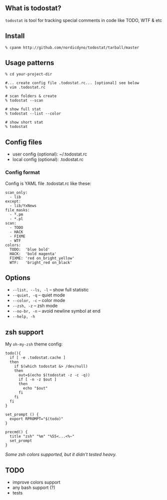 ##  What is todostat?

`todostat` is tool for tracking special comments in code like TODO, WTF & etc

## Install

    % cpanm http://github.com/nordicdyno/todostat/tarball/master

## Usage patterns

    % cd your-project-dir
    
    #... create config file .todostat.rc... [optional] see below
    % vim .todostat.rc
    
    # scan folders & create
    % todostat --scan
    
    # show full stat
    % todostat --list --color
    
    # show short stat
    % todostat

## Config files

* user config (optional):  ~/.todostat.rc
* local config (optional):  .todostat.rc

### Config format

Config is YAML file .todostat.rc like these:

    scan_only:
      - lib
    except:
      - lib/YxNews
    file_masks:
      - *.pm
      - *.pl
    scan:
      - TODO
      - HACK
      - FIXME
      - WTF
    colors:
      TODO:  'blue bold'
      HACK:  'bold magenta'
      FIXME: 'red on_bright_yellow'
      WTF:   'bright_red on_black'

## Options

* `--list, --ls, -l` – show full statistic
* `--quiet, -q` – quiet mode
* `--color, -c` – color mode
* `--zsh, -z` – zsh mode
* `--no-br, -n` – avoid newline symbol at end
* `--help, -h`

## zsh support

My `oh-my-zsh` theme config:

    todo(){
      if [ -e .todostat.cache ]
      then
        if $(which todostat &> /dev/null)
        then
          out=$(echo $(todostat -z -c -q))
          if [ -n -z $out ]
          then
            echo "$out"
          fi
        fi
      fi
    }
 
    set_prompt () {
      export RPROMPT="$(todo)"
    }
 
    precmd() {
      title "zsh" "%m" "%55<...<%~"
      set_prompt
    }

_Some zsh colors supported, but it didn't tested heavy._

## TODO

* improve colors support
* any bash support (?)
* tests